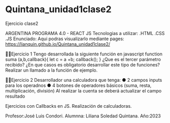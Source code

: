 # Quintana_unidad1clase2

Ejercicio clase2

ARGENTINA PROGRAMA 4.0 - REACT JS Tecnologias a utilizar: .HTML .CSS .JS Enunciado:
Aqui podras visualizarlo mediante pages:
https://lianquin.github.io/Quintana_unidad1clase2/

☝🏾Ejercicio 1
Tengo desarrollada la siguiente función en javascript
function suma (a,b,callback){
let c = a +b;
callback();
}
¿Que es el tercer parámetro recibido?
¿En que casos es obligatorio desarrollar este tipo de funciones?
Realizar un llamado a la función de ejemplo.

✌🏾Ejercicio 2
Desarrollador una calculadora que tenga:
● 2 campos inputs para los operadnos
● 4 botones de operadores básicos (suma, resta, multiplicación, división)
Al realizar la cuenta se deberá actualizar el campo resultado

Ejercicios con Callbacks en JS.
Realización de calculadoras.



Profesor:José Luis Condori.
Alumnna: Liliana Soledad Quintana.
Año:2023
